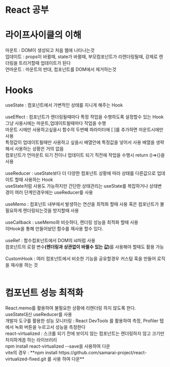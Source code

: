# React 공부
<h1>라이프사이클의 이해</h1>
<p><div>마운트 : DOM이 생성되고 처음 웹에 나타나는것</div>
<div>업데이트 : props이 바뀔때, state가 바뀔때, 부모컴포넌트가 리렌더링될때, 강제로 렌더링을 트리거할때 업데이트가 된다</div>
<div>언마운트 : 마운트의 반대, 컴포넌트를 DOM에서 제거하는것</div></p>
<h1>Hooks</h1>
<p><div>useState : 컴포넌트에서 가변적인 상태를 지니게 해주는 Hook</div><br/>
<div>useEffect : 컴포넌트가 렌더링될때마다 특정 작업을 수행하도록 설정할수 있는 Hook 
<br/>
그냥 사용시에는 마운트,업데이트될때마다 작업을 수행 
<br/>
마운트 시에만 사용하고싶을시 함수의 두번째 파라미터에 [ ]를 추가하면 마운트시에만 사용
<br/>
특정값이 업데이트될때만 사용하고 싶을시 배열안에 특정값을 넣어서 사용 배열을 생략해서 사용하는 상황은 거의 없음
<br/>
컴포넌트가 언마운트 되기 전이나 업데이트 되기 직전에 작업을 수행시 return ()=>{}을 사용
</div><br/>
<div>
useReducer : useState보다 더 다양한 컴포넌트 상황에 따라 상태를 다른값으로 업데이트 할때 사용하는 Hook
<br/>
useState처럼 사용도 가능하지만 간단한 상태관리는 useState를 복잡하거나 상태변경이 여러 단계인경우에는 useReducer를 사용
</div><br/>
<div>useMemo : 컴포넌트 내부에서 발생하는 연산을 최적화 할때 사용 혹은 컴포넌트가 불필요하게 렌더링되는것을 방지할때 사용</div><br/>
<div>useCallback : useMemo와 비슷하다, 렌더링 성능을 최적화 할때 사용<br/> 이Hook을 통해 만들어놨던 함수를 재사용 할수 있다.</div><br/>
<div>useRef : 함수컴포넌트에서 DOM의 id처럼 사용<br/>
컴포넌트의 로컬 변수<strong>(렌더링과 상관없이 바뀔수 있는 값)</strong>를 사용해야 할때도 활용 가능</div><br/>
<div>CustomHook : 여러 컴포넌트에서 비슷한 기능을 공유할경우 커스텀 훅을 만들어 로직을 재사용 하는 것</div><br/>
</p>

<h1>컴포넌트 성능 최적화</h1>
<p>
<div>React.memo를 활용하여 불필요한 상황에 리렌더링 하지 않도록 한다.<br/>
useState대신 useReducer를 사용</div>
<div>개발자 도구를 활용한 성능 모니터링 : React DevTools 를 활용하여 측정, Profiler 탭에서 녹화 버튼을 누르고서 성능을 측정한다</div>
<div>react-virtualized : 스크롤 되기 전에 보이지 않는 컴포넌트는 렌더링하지 않고 크기만 차지하게끔 하는 라이브러리<br/>
npm install react-virtualized --save을 사용하여 다운<br/>
vite의 경우 : **npm install https://github.com/samarai-project/react-virtualized-fixed.git 를 사용 하여 다운**</div>
</p>

<h1></h1>
<p>
<div></div>
<div></div>
<div></div>
<div></div>
</p>
